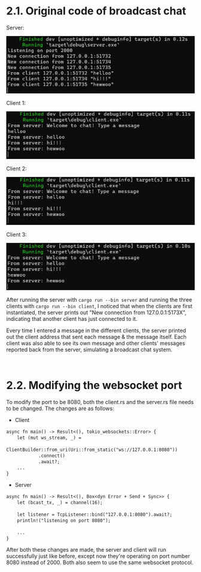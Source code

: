 # 2.1. Original code of broadcast chat
Server:

![Server](img/server.jpg)

Client 1:

![Client1](img/client1.jpg)

Client 2:

![Client2](img/client2.jpg)

Client 3:

![Client3](img/client3.jpg)

After running the server with `cargo run --bin server` and running the three clients with `cargo run --bin client`, I noticed that when the clients are first instantiated, the server prints out "New connection from 127.0.0.1:5173X", indicating that another client has just connected to it. 

Every time I entered a message in the different clients, the server printed out the client address that sent each message & the message itself. Each client was also able to see its own message and other clients' messages reported back from the server, simulating a broadcast chat system.

<br>

# 2.2. Modifying the websocket port
To modify the port to be 8080, both the client.rs and the server.rs file needs to be changed. The changes are as follows:
- Client

```
async fn main() -> Result<(), tokio_websockets::Error> {
    let (mut ws_stream, _) =
        ClientBuilder::from_uri(Uri::from_static("ws://127.0.0.1:8080"))
            .connect()
            .await?;
    ...
}
```

- Server
```
async fn main() -> Result<(), Box<dyn Error + Send + Sync>> {
    let (bcast_tx, _) = channel(16);

    let listener = TcpListener::bind("127.0.0.1:8080").await?;
    println!("listening on port 8080");

    ...
}
```

After both these changes are made, the server and client will run successfully just like before, except now they're operating on port number 8080 instead of 2000. Both also seem to use the same websocket protocol.
